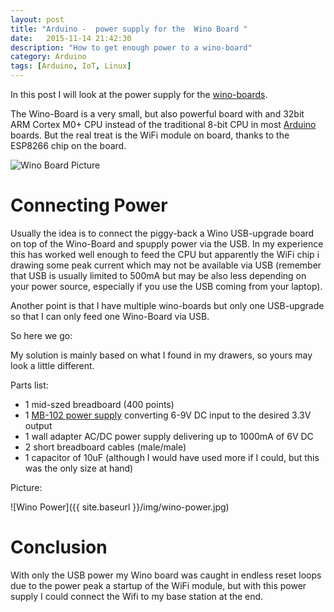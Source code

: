 ```yaml
---
layout: post
title: "Arduino -  power supply for the  Wino Board "
date:   2015-11-14 21:42:30
description: "How to get enough power to a wino-board"
category: Arduino
tags: [Arduino, IoT, Linux]
---
```


In this post I will look at the power supply for the 
[wino-boards](http://wino-board.com).

The Wino-Board is a very small, but also powerful board with and
32bit ARM Cortex M0+ CPU instead of the traditional 8-bit CPU in most
[Arduino](www.arduino.cc) boards. But the real treat is the WiFi
module on board, thanks to the ESP8266 chip on the board. 

![Wino Board Picture](http://wino-board.com/images/Wino_layout.PNG) 

# Connecting Power

Usually the idea is to connect the piggy-back a Wino USB-upgrade board on top of the Wino-Board and spupply 
power via the USB. In my experience this has worked well enough to feed the CPU but apparently the WiFi chip
i drawing some peak current which may not be available via USB (remember that USB is usually limited to 
500mA but may be also less depending on your power source, especially if you use the USB coming from your laptop).

Another point is that I have multiple wino-boards but only one USB-upgrade so that I can only feed one Wino-Board via USB.

So here we go: 

My solution is mainly based on what I found in my drawers, so yours may look a little different.

Parts list:

- 1 mid-szed breadboard (400 points)
- 1 [MB-102 power
supply](http://www.petervis.com/Raspberry_PI/Breadboard_Power_Supply/YwRobot_Breadboard_Power_Supply.html)
converting 6-9V DC input to the desired 3.3V output
- 1 wall adapter AC/DC power supply delivering up to 1000mA of 6V DC
- 2 short breadboard cables (male/male)
- 1 capacitor of 10uF (although I would have used more if I could, but this was the only size at hand) 

Picture: 

![Wino Power]({{ site.baseurl }}/img/wino-power.jpg)

# Conclusion

With only the USB power my Wino board was caught in endless reset
loops due to the power peak a startup of the WiFi module, but with
this power supply I could connect the Wifi to my base station at
the end.




